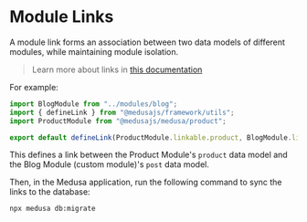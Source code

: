 # Module Links

A module link forms an association between two data models of different modules, while maintaining module isolation.

> Learn more about links in [this documentation](https://docs.medusajs.com/learn/fundamentals/module-links)

For example:

```ts
import BlogModule from "../modules/blog";
import { defineLink } from "@medusajs/framework/utils";
import ProductModule from "@medusajs/medusa/product";

export default defineLink(ProductModule.linkable.product, BlogModule.linkable.post);
```

This defines a link between the Product Module's `product` data model and the Blog Module (custom module)'s `post` data model.

Then, in the Medusa application, run the following command to sync the links to the database:

```bash
npx medusa db:migrate
```
